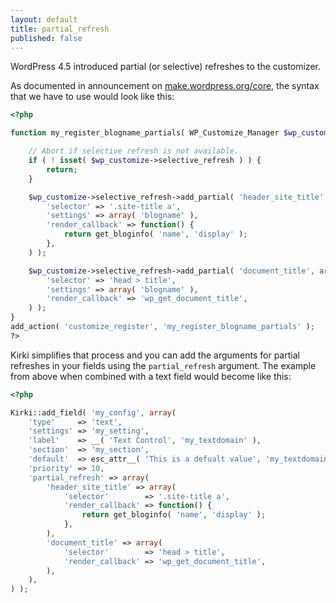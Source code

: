 ```yaml
---
layout: default
title: partial_refresh
published: false
---
```



WordPress 4.5 introduced partial (or selective) refreshes to the customizer.

As documented in announcement on [make.wordpress.org/core](https://make.wordpress.org/core/2016/02/16/selective-refresh-in-the-customizer/), the syntax that we have to use would look like this:

```php
<?php

function my_register_blogname_partials( WP_Customize_Manager $wp_customize ) {

    // Abort if selective refresh is not available.
    if ( ! isset( $wp_customize->selective_refresh ) ) {
        return;
    }

    $wp_customize->selective_refresh->add_partial( 'header_site_title', array(
        'selector' => '.site-title a',
        'settings' => array( 'blogname' ),
        'render_callback' => function() {
            return get_bloginfo( 'name', 'display' );
        },
    ) );

    $wp_customize->selective_refresh->add_partial( 'document_title', array(
        'selector' => 'head > title',
        'settings' => array( 'blogname' ),
        'render_callback' => 'wp_get_document_title',
    ) );
}
add_action( 'customize_register', 'my_register_blogname_partials' );
?>
```


Kirki simplifies that process and you can add the arguments for partial refreshes in your fields using the `partial_refresh` argument. The example from above when combined with a text field would become like this:


```php
<?php

Kirki::add_field( 'my_config', array(
	'type'     => 'text',
	'settings' => 'my_setting',
	'label'    => __( 'Text Control', 'my_textdomain' ),
	'section'  => 'my_section',
	'default'  => esc_attr__( 'This is a defualt value', 'my_textdomain' ),
	'priority' => 10,
	'partial_refresh' => array(
		'header_site_title' => array(
			'selector'        => '.site-title a',
			'render_callback' => function() {
				return get_bloginfo( 'name', 'display' );
			},
		),
		'document_title' => array(
			'selector'        => 'head > title',
			'render_callback' => 'wp_get_document_title',
		),
	),
) );
```
